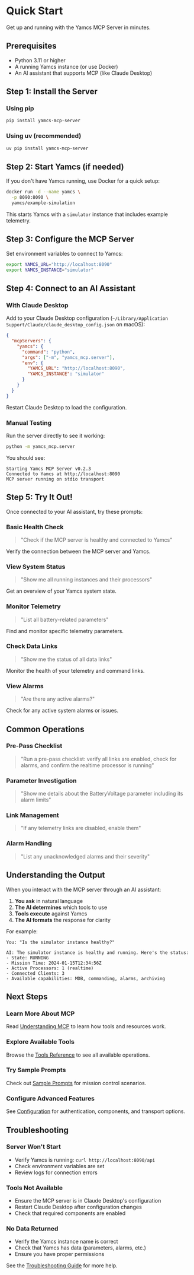 # Quick Start

Get up and running with the Yamcs MCP Server in minutes.

## Prerequisites

- Python 3.11 or higher
- A running Yamcs instance (or use Docker)
- An AI assistant that supports MCP (like Claude Desktop)

## Step 1: Install the Server

### Using pip
```bash
pip install yamcs-mcp-server
```

### Using uv (recommended)
```bash
uv pip install yamcs-mcp-server
```

## Step 2: Start Yamcs (if needed)

If you don't have Yamcs running, use Docker for a quick setup:

```bash
docker run -d --name yamcs \
  -p 8090:8090 \
  yamcs/example-simulation
```

This starts Yamcs with a `simulator` instance that includes example telemetry.

## Step 3: Configure the MCP Server

Set environment variables to connect to Yamcs:

```bash
export YAMCS_URL="http://localhost:8090"
export YAMCS_INSTANCE="simulator"
```

## Step 4: Connect to an AI Assistant

### With Claude Desktop

Add to your Claude Desktop configuration (`~/Library/Application Support/Claude/claude_desktop_config.json` on macOS):

```json
{
  "mcpServers": {
    "yamcs": {
      "command": "python",
      "args": ["-m", "yamcs_mcp.server"],
      "env": {
        "YAMCS_URL": "http://localhost:8090",
        "YAMCS_INSTANCE": "simulator"
      }
    }
  }
}
```

Restart Claude Desktop to load the configuration.

### Manual Testing

Run the server directly to see it working:

```bash
python -m yamcs_mcp.server
```

You should see:
```
Starting Yamcs MCP Server v0.2.3
Connected to Yamcs at http://localhost:8090
MCP server running on stdio transport
```

## Step 5: Try It Out!

Once connected to your AI assistant, try these prompts:

### Basic Health Check
> "Check if the MCP server is healthy and connected to Yamcs"

Verify the connection between the MCP server and Yamcs.

### View System Status
> "Show me all running instances and their processors"

Get an overview of your Yamcs system state.

### Monitor Telemetry
> "List all battery-related parameters"

Find and monitor specific telemetry parameters.

### Check Data Links
> "Show me the status of all data links"

Monitor the health of your telemetry and command links.

### View Alarms
> "Are there any active alarms?"

Check for any active system alarms or issues.

## Common Operations

### Pre-Pass Checklist
> "Run a pre-pass checklist: verify all links are enabled, check for alarms, and confirm the realtime processor is running"

### Parameter Investigation
> "Show me details about the BatteryVoltage parameter including its alarm limits"

### Link Management
> "If any telemetry links are disabled, enable them"

### Alarm Handling
> "List any unacknowledged alarms and their severity"

## Understanding the Output

When you interact with the MCP server through an AI assistant:

1. **You ask** in natural language
2. **The AI determines** which tools to use
3. **Tools execute** against Yamcs
4. **The AI formats** the response for clarity

For example:
```
You: "Is the simulator instance healthy?"

AI: The simulator instance is healthy and running. Here's the status:
- State: RUNNING
- Mission Time: 2024-01-15T12:34:56Z
- Active Processors: 1 (realtime)
- Connected Clients: 3
- Available capabilities: MDB, commanding, alarms, archiving
```

## Next Steps

### Learn More About MCP
Read [Understanding MCP](mcp-concepts.md) to learn how tools and resources work.

### Explore Available Tools
Browse the [Tools Reference](tools-overview.md) to see all available operations.

### Try Sample Prompts
Check out [Sample Prompts](sample-prompts.md) for mission control scenarios.

### Configure Advanced Features
See [Configuration](configuration.md) for authentication, components, and transport options.

## Troubleshooting

### Server Won't Start
- Verify Yamcs is running: `curl http://localhost:8090/api`
- Check environment variables are set
- Review logs for connection errors

### Tools Not Available
- Ensure the MCP server is in Claude Desktop's configuration
- Restart Claude Desktop after configuration changes
- Check that required components are enabled

### No Data Returned
- Verify the Yamcs instance name is correct
- Check that Yamcs has data (parameters, alarms, etc.)
- Ensure you have proper permissions

See the [Troubleshooting Guide](troubleshooting.md) for more help.